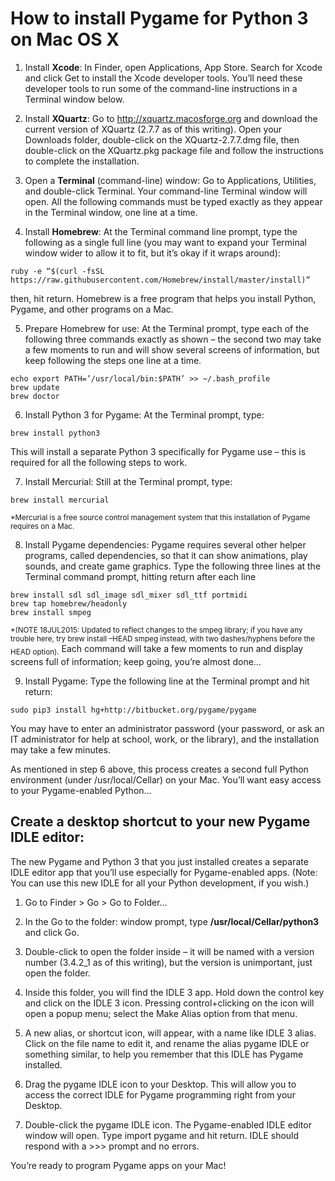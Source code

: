 # How to install Pygame for Python 3 on Mac OS X

1. Install **Xcode**: In Finder, open Applications, App Store. Search for Xcode and click Get to install the Xcode developer tools. You’ll need these developer tools to run some of the command-line instructions in a Terminal window below.

2. Install **XQuartz**: Go to http://xquartz.macosforge.org and download the current version of XQuartz (2.7.7 as of this writing). Open your Downloads folder, double-click on the XQuartz-2.7.7.dmg file, then double-click on the XQuartz.pkg package file and follow the instructions to complete the installation.

3. Open a **Terminal** (command-line) window: Go to Applications, Utilities, and double-click Terminal. Your command-line Terminal window will open. All the following commands must be typed exactly as they appear in the Terminal window, one line at a time.

4. Install **Homebrew**: At the Terminal command line prompt, type the following as a single full line (you may want to expand your Terminal window wider to allow it to fit, but it’s okay if it wraps around):
```
ruby -e “$(curl -fsSL https://raw.githubusercontent.com/Homebrew/install/master/install)”
```
then, hit return. Homebrew is a free program that helps you install Python, Pygame, and other programs on a Mac.

5. Prepare Homebrew for use: At the Terminal prompt, type each of the following three commands exactly as shown – the second two may take a few moments to run and will show several screens of information, but keep following the steps one line at a time.
```
echo export PATH=’/usr/local/bin:$PATH’ >> ~/.bash_profile
brew update
brew doctor
```
6. Install Python 3 for Pygame: At the Terminal prompt, type:
```
brew install python3
```
This will install a separate Python 3 specifically for Pygame use – this is required for all the following steps to work.

7. Install Mercurial: Still at the Terminal prompt, type:
```
brew install mercurial
```
<sub>*Mercurial is a free source control management system that this installation of Pygame requires on a Mac.</sub>

8. Install Pygame dependencies: Pygame requires several other helper programs, called dependencies, so that it can show animations, play sounds, and create game graphics. Type the following three lines at the Terminal command prompt, hitting return after each line
```
brew install sdl sdl_image sdl_mixer sdl_ttf portmidi
brew tap homebrew/headonly
brew install smpeg
```
<sub>*(NOTE 18JUL2015: Updated to reflect changes to the smpeg library; if you have any trouble here, try brew install –HEAD smpeg instead, with two dashes/hyphens before the HEAD option).</sub>
Each command will take a few moments to run and display screens full of information; keep going, you’re almost done…

9. Install Pygame: Type the following line at the Terminal prompt and hit return:
```
sudo pip3 install hg+http://bitbucket.org/pygame/pygame
```
You may have to enter an administrator password (your password, or ask an IT administrator for help at school, work, or the library), and the installation may take a few minutes.

As mentioned in step 6 above, this process creates a second full Python environment (under /usr/local/Cellar) on your Mac. You’ll want easy access to your Pygame-enabled Python…

## Create a desktop shortcut to your new Pygame IDLE editor:

The new Pygame and Python 3 that you just installed creates a separate IDLE editor app that you’ll use especially for Pygame-enabled apps. (Note: You can use this new IDLE for all your Python development, if you wish.)

1. Go to Finder > Go > Go to Folder…

2. In the Go to the folder: window prompt, type __/usr/local/Cellar/python3__ and click Go.

3. Double-click to open the folder inside – it will be named with a version number (3.4.2_1 as of this writing), but the version is unimportant, just open the folder.

4. Inside this folder, you will find the IDLE 3 app. Hold down the control key and click on the IDLE 3 icon. Pressing control+clicking on the icon will open a popup menu; select the Make Alias option from that menu.

5. A new alias, or shortcut icon, will appear, with a name like IDLE 3 alias. Click on the file name to edit it, and rename the alias pygame IDLE or something similar, to help you remember that this IDLE has Pygame installed.

6. Drag the pygame IDLE icon to your Desktop. This will allow you to access the correct IDLE for Pygame programming right from your Desktop.

7. Double-click the pygame IDLE icon. The Pygame-enabled IDLE editor window will open. Type import pygame and hit return. IDLE should respond with a >>> prompt and no errors.

You’re ready to program Pygame apps on your Mac!
